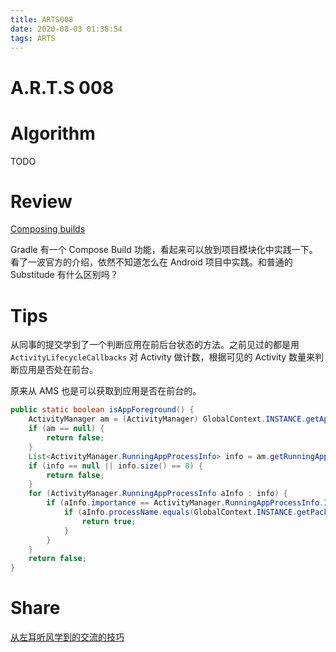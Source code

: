 ```yaml
---
title: ARTS008
date: 2020-08-03 01:38:54
tags: ARTS
---
```

# A.R.T.S 008
<!--more-->

# Algorithm

TODO

# Review

[Composing builds](https://docs.gradle.org/current/userguide/composite_builds.html)

Gradle 有一个 Compose Build 功能，看起来可以放到项目模块化中实践一下。看了一波官方的介绍，依然不知道怎么在 Android 项目中实践。和普通的 Substitude 有什么区别吗？

# Tips

从同事的提交学到了一个判断应用在前后台状态的方法。之前见过的都是用 `ActivityLifecycleCallbacks` 对 Activity 做计数，根据可见的 Activity 数量来判断应用是否处在前台。

原来从 AMS 也是可以获取到应用是否在前台的。

```java
public static boolean isAppForeground() {
    ActivityManager am = (ActivityManager) GlobalContext.INSTANCE.getApplication().getSystemService(Context.ACTIVITY_SERVICE);
    if (am == null) {
        return false;
    }
    List<ActivityManager.RunningAppProcessInfo> info = am.getRunningAppProcesses();
    if (info == null || info.size() == 0) {
        return false;
    }
    for (ActivityManager.RunningAppProcessInfo aInfo : info) {
        if (aInfo.importance == ActivityManager.RunningAppProcessInfo.IMPORTANCE_FOREGROUND) {
            if (aInfo.processName.equals(GlobalContext.INSTANCE.getPackageName())) {
                return true;
            }
        }
    }
    return false;
}
```

# Share

[从左耳听风学到的交流的技巧](/2020/08/03/CommunicationTips)
